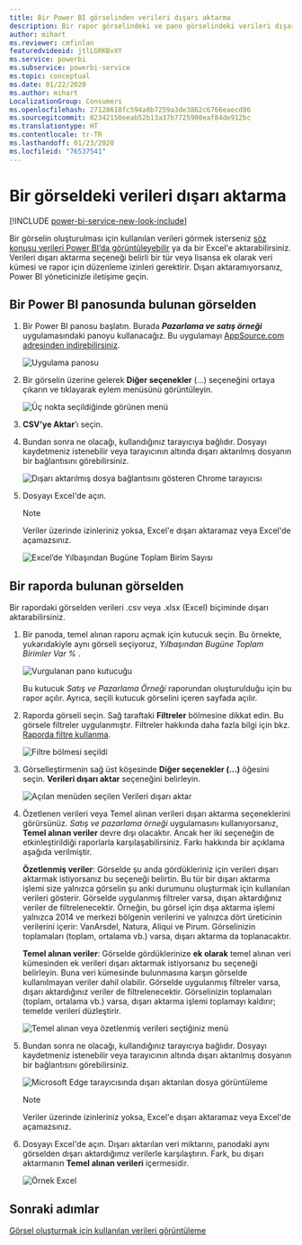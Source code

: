 ```yaml
---
title: Bir Power BI görselinden verileri dışarı aktarma
description: Bir rapor görselindeki ve pano görselindeki verileri dışarı aktarıp Excel'de görüntüleyin.
author: mihart
ms.reviewer: cmfinlan
featuredvideoid: jtlLGRKBvXY
ms.service: powerbi
ms.subservice: powerbi-service
ms.topic: conceptual
ms.date: 01/22/2020
ms.author: mihart
LocalizationGroup: Consumers
ms.openlocfilehash: 27128618fc594a8b7259a3de3862c6766eaecd86
ms.sourcegitcommit: 02342150eeab52b13a37b7725900eaf84de912bc
ms.translationtype: HT
ms.contentlocale: tr-TR
ms.lasthandoff: 01/23/2020
ms.locfileid: "76537541"
---
```

# <a name="export-data-from-a-visual"></a>Bir görseldeki verileri dışarı aktarma

[!INCLUDE [power-bi-service-new-look-include](../includes/power-bi-service-new-look-include.md)]

Bir görselin oluşturulması için kullanılan verileri görmek isterseniz [söz konusu verileri Power BI’da görüntüleyebilir](end-user-show-data.md) ya da bir Excel'e aktarabilirsiniz. Verileri dışarı aktarma seçeneği belirli bir tür veya lisansa ek olarak veri kümesi ve rapor için düzenleme izinleri gerektirir. Dışarı aktaramıyorsanız, Power BI yöneticinizle iletişime geçin. 

## <a name="from-a-visual-on-a-power-bi-dashboard"></a>Bir Power BI panosunda bulunan görselden

1. Bir Power BI panosu başlatın. Burada ***Pazarlama ve satış örneği*** uygulamasındaki panoyu kullanacağız. Bu uygulamayı [AppSource.com adresinden indirebilirsiniz](https://appsource.microsoft.com/product/power-bi/microsoft-retail-analysis-sample.salesandmarketingsample-preview?flightCodes=e2b06c7a-a438-4d99-9eb6-4324ce87f282).

    ![Uygulama panosu](media/end-user-export/power-bi-dashboards.png)

2. Bir görselin üzerine gelerek **Diğer seçenekler** (...) seçeneğini ortaya çıkarın ve tıklayarak eylem menüsünü görüntüleyin.

    ![Üç nokta seçildiğinde görünen menü](media/end-user-export/power-bi-options-menu.png)

3. **CSV'ye Aktar**’ı seçin.

4. Bundan sonra ne olacağı, kullandığınız tarayıcıya bağlıdır. Dosyayı kaydetmeniz istenebilir veya tarayıcının altında dışarı aktarılmış dosyanın bir bağlantısını görebilirsiniz. 

    ![Dışarı aktarılmış dosya bağlantısını gösteren Chrome tarayıcısı](media/end-user-export/power-bi-dashboard-exports.png)

5. Dosyayı Excel'de açın. 

    > [!NOTE]
    > Veriler üzerinde izinleriniz yoksa, Excel'e dışarı aktaramaz veya Excel'de açamazsınız.  

    ![Excel’de Yılbaşından Bugüne Toplam Birim Sayısı](media/end-user-export/power-bi-excel.png)


## <a name="from-a-visual-in-a-report"></a>Bir raporda bulunan görselden
Bir rapordaki görselden verileri .csv veya .xlsx (Excel) biçiminde dışarı aktarabilirsiniz. 

1. Bir panoda, temel alınan raporu açmak için kutucuk seçin.  Bu örnekte, yukarıdakiyle aynı görseli seçiyoruz, *Yılbaşından Bugüne Toplam Birimler Var %* . 

    ![Vurgulanan pano kutucuğu](media/end-user-export/power-bi-export-reports.png)

    Bu kutucuk *Satış ve Pazarlama Örneği* raporundan oluşturulduğu için bu rapor açılır. Ayrıca, seçili kutucuk görselini içeren sayfada açılır. 

2. Raporda görseli seçin. Sağ taraftaki **Filtreler** bölmesine dikkat edin. Bu görsele filtreler uygulanmıştır. Filtreler hakkında daha fazla bilgi için bkz. [Raporda filtre kullanma](end-user-report-filter.md).

    ![Filtre bölmesi seçildi](media/end-user-export/power-bi-export-filter.png)


3. Görselleştirmenin sağ üst köşesinde **Diğer seçenekler (...)** öğesini seçin. **Verileri dışarı aktar** seçeneğini belirleyin.

    ![Açılan menüden seçilen Verileri dışarı aktar](media/end-user-export/power-bi-export-report.png)

4. Özetlenen verileri veya Temel alınan verileri dışarı aktarma seçeneklerini görürsünüz. *Satış ve pazarlama örneği* uygulamasını kullanıyorsanız, **Temel alınan veriler** devre dışı olacaktır. Ancak her iki seçeneğin de etkinleştirildiği raporlarla karşılaşabilirsiniz. Farkı hakkında bir açıklama aşağıda verilmiştir.

    **Özetlenmiş veriler**: Görselde şu anda gördükleriniz için verileri dışarı aktarmak istiyorsanız bu seçeneği belirtin.  Bu tür bir dışarı aktarma işlemi size yalnızca görselin şu anki durumunu oluşturmak için kullanılan verileri gösterir. Görselde uygulanmış filtreler varsa, dışarı aktardığınız veriler de filtrelenecektir. Örneğin, bu görsel için dışa aktarma işlemi yalnızca 2014 ve merkezi bölgenin verilerini ve yalnızca dört üreticinin verilerini içerir: VanArsdel, Natura, Aliqui ve Pirum. Görselinizin toplamaları (toplam, ortalama vb.) varsa, dışarı aktarma da toplanacaktır. 
  

    **Temel alınan veriler**: Görselde gördüklerinize **ek olarak** temel alınan veri kümesinden ek verileri dışarı aktarmak istiyorsanız bu seçeneği belirleyin.  Buna veri kümesinde bulunmasına karşın görselde kullanılmayan veriler dahil olabilir. Görselde uygulanmış filtreler varsa, dışarı aktardığınız veriler de filtrelenecektir.  Görselinizin toplamaları (toplam, ortalama vb.) varsa, dışarı aktarma işlemi toplamayı kaldırır; temelde verileri düzleştirir. 

    ![Temel alınan veya özetlenmiş verileri seçtiğiniz menü](media/end-user-export/power-bi-export-underlying.png)

5. Bundan sonra ne olacağı, kullandığınız tarayıcıya bağlıdır. Dosyayı kaydetmeniz istenebilir veya tarayıcının altında dışarı aktarılmış dosyanın bir bağlantısını görebilirsiniz. 

    ![Microsoft Edge tarayıcısında dışarı aktarılan dosya görüntüleme](media/end-user-export/power-bi-export-edge-browser.png)

    > [!NOTE]
    > Veriler üzerinde izinleriniz yoksa, Excel'e dışarı aktaramaz veya Excel'de açamazsınız.  


6. Dosyayı Excel'de açın. Dışarı aktarılan veri miktarını, panodaki aynı görselden dışarı aktardığımız verilerle karşılaştırın. Fark, bu dışarı aktarmanın **Temel alınan verileri** içermesidir. 

    ![Örnek Excel](media/end-user-export/power-bi-underlying.png)

## <a name="next-steps"></a>Sonraki adımlar

[Görsel oluşturmak için kullanılan verileri görüntüleme](end-user-show-data.md)